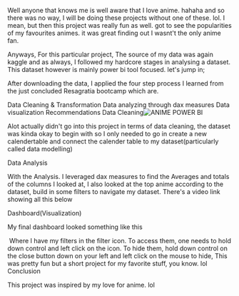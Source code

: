 Well anyone that knows me is well aware that I love anime. hahaha and so there was no way, I will be doing these projects without one of these. lol. I mean, but then this project was really fun as well. got to see the popularities of my favourites animes. it was great finding out I wasnt't the only anime fan.

Anyways, For this particular project, The source of my data was again kaggle and as always, I followed my hardcore stages in analysing a dataset. This dataset however is mainly power bi tool focused. let's jump in;

After downloading the data, I applied the four step process I learned from the just concluded Resagratia bootcamp which are.

Data Cleaning & Transformation
Data analyzing through dax measures
Data visualization
Recommendations
Data Cleaning![ANIME POWER BI](https://github.com/user-attachments/assets/185c33f4-b97a-45c0-b8d5-511a010f0c56)


Alot actually didn't go into this project in terms of data cleaning, the dataset was kinda okay to begin with so I only needed to go in create a new calendertable and connect the calender table to my dataset(particularly called data modelling)

Data Analysis

With the Analysis. I leveraged dax measures to find the Averages and totals of the columns I looked at, I also looked at the top anime according to the dataset, build in some filters to navigate my dataset. There's a video link showing all this below




Dashboard(Visualization)

My final dashboard looked something like this

 Where I have my filters in the filter icon. To access them, one needs to hold down control and left click on the icon. To hide them, hold down control on the close button down on your left and left click on the mouse to hide, This was pretty fun but a short project for my favorite stuff, you know. lol
Conclusion

This project was inspired by my love for anime. lol
